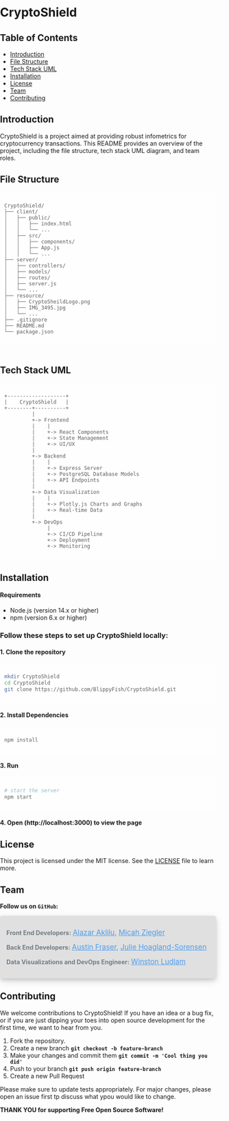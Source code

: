 
<style>
  body {
    margin: 0;
    padding: 0;
  }

  .background-image {
    background-image: url('resource/CryptoSheildLogo.png');
    opacity: 0.3;
    position: fixed;
    top: 0;
    left: 0;
    width: 100%;
    height: 100%;
    z-index: -1;
    background-size: cover;
    background-repeat: no-repeat;
    background-position: top center;
  }

  .content-box {
    background-color: rgba(255, 255, 255, 0.8);
    padding: 10px;
    border-radius: 5px;
    opacity: 0.7;
  }
</style>

<div class="background-image"></div>

# CryptoShield

## Table of Contents

- [Introduction](#introduction)
- [File Structure](#file-structure)
- [Tech Stack UML](#tech-stack)
- [Installation](#installation)
- [License](#license)
- [Team](#team)
- [Contributing](#contributing)

## Introduction

CryptoShield is a project aimed at providing robust infometrics for cryptocurrency transactions. This README provides an overview of the project, including the file structure, tech stack UML diagram, and team roles.

## File Structure

<div class="content-box">

```plaintext
CryptoShield/
├── client/
│   ├── public/
│   │   ├── index.html
│   │   └── ...
│   ├── src/
│   │   ├── components/
│   │   ├── App.js
│   │   └── ...
├── server/
│   ├── controllers/
│   ├── models/
│   ├── routes/
│   ├── server.js
│   └── ...
├── resource/
│   ├── CryptoSheildLogo.png
│   ├── IMG_3495.jpg
│   └── ...
├── .gitignore
├── README.md
└── package.json
```
</div>

<br>

## Tech Stack UML
<div class="content-box">

```plaintext
+-------------------+
|    CryptoShield   |
+--------+----------+
         |
         +-> Frontend
         |    |
         |    +-> React Components
         |    +-> State Management
         |    +-> UI/UX
         |
         +-> Backend
         |    |
         |    +-> Express Server
         |    +-> PostgreSQL Database Models
         |    +-> API Endpoints
         |
         +-> Data Visualization
         |    |
         |    +-> Plotly.js Charts and Graphs
         |    +-> Real-time Data
         |
         +-> DevOps
              |
              +-> CI/CD Pipeline
              +-> Deployment
              +-> Monitoring
```
</div>


## Installation

#### Requirements
- Node.js (version 14.x or higher)
- npm (version 6.x or higher)

### **Follow these steps to set up CryptoShield locally:**
#### 1. Clone the repository

<div class="content-box">

```bash
mkdir CryptoShield
cd CryptoShield
git clone https://github.com/BlippyFish/CryptoShield.git
```
</div>

#### 2. Install Dependencies

<div class="content-box">

```bash
npm install
```
</div>

#### 3. Run
<div class="content-box">

```bash
# start the server
npm start
```
</div>

#### 4. Open (http://localhost:3000) to view the page

## License 
This project is licensed under the MIT license. See the [LICENSE](LICENSE.md) file to learn more.


## Team

**Follow us on `GitHub`:**
<div style="opacity: 0.7; background-color: #d3d3d3; padding: 15px; border-radius: 5px; box-shadow: 0 4px 8px rgba(0, 0, 0, 0.2), 0 6px 20px rgba(0, 0, 0, 0.19);">
  <p><strong style="color: #36454F;">Front End Developers:</strong> <span style="font-size: 1.2em; color: #0073e6;"><a href="https://github.com/alazaraklilu" style="color: #0073e6;">Alazar Aklilu</a>, <a href="https://github.com/MZiegler96" style="color: #0073e6;">Micah Ziegler</a></span></p>
  <p><strong style="color: #36454F;">Back End Developers:</strong> <span style="font-size: 1.2em; color: #0073e6;"><a href="https://github.com/austinbfraser" style="color: #0073e6;">Austin Fraser</a>, <a href="https://github.com/JulieHoaglandSorensen" style="color: #0073e6;">Julie Hoagland-Sorensen</a></span></p>
  <p><strong style="color: #36454F;">Data Visualizations and DevOps Engineer:</strong> <span style="font-size: 1.2em; color: #0073e6;"><a href="https://github.com/winjolu" style="color: #0073e6;">Winston Ludlam</a></span></p>
</div>



## Contributing
We welcome contributions to CryptoShield! If you have an idea or a bug fix, or if you are just dipping your toes into open source development for the first time, we want to hear from you.

1. Fork the repository.
2. Create a new branch **`git checkout -b feature-branch`**
3. Make your changes and commit them **`git commit -m 'Cool thing you did'`**
4. Push to your branch **`git push origin feature-branch`**
5. Create a new Pull Request

Please make sure to update tests appropriately. For major changes, please open an issue first tp discuss what ypou would like to change.

**THANK YOU for supporting Free Open Source Software!** 
